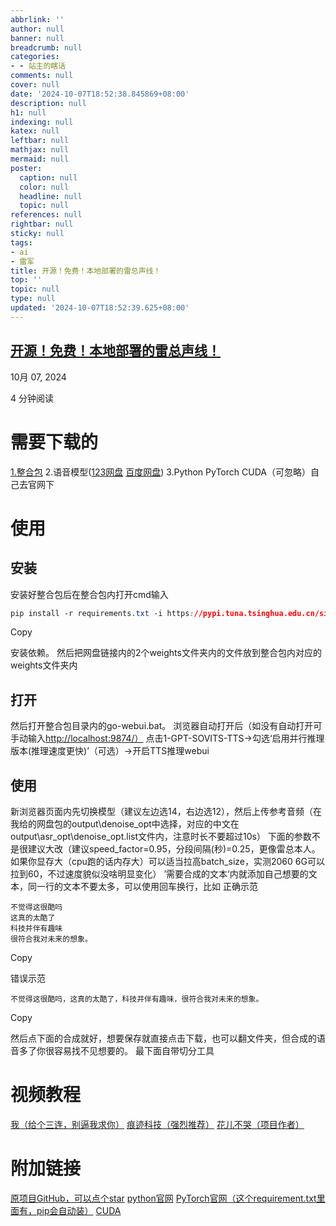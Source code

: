 ```yaml
---
abbrlink: ''
author: null
banner: null
breadcrumb: null
categories:
- - 站主的瞎话
comments: null
cover: null
date: '2024-10-07T18:52:38.845869+08:00'
description: null
h1: null
indexing: null
katex: null
leftbar: null
mathjax: null
mermaid: null
poster:
  caption: null
  color: null
  headline: null
  topic: null
references: null
rightbar: null
sticky: null
tags:
- ai
- 雷军
title: 开源！免费！本地部署的雷总声线！
top: ''
topic: null
type: null
updated: '2024-10-07T18:52:39.625+08:00'
---
```

[开源！免费！本地部署的雷总声线！](/archives/gptsovits-leijun)
--------------------------------------------------------------

10月 07, 2024

4 分钟阅读

需要下载的
==========

[1.整合包](https://www.yuque.com/baicaigongchang1145haoyuangong/ib3g1e/dkxgpiy9zb96hob4)
2.语音模型([123网盘](https://www.123865.com/s/KAzUVv-CQHl3) [百度网盘](https://pan.baidu.com/s/1nxiAtzLcbykx5rpgN5jFyA?pwd=7du7))
3.Python PyTorch CUDA（可忽略）自己去官网下

使用
====

安装
----

安装好整合包后在整合包内打开cmd输入

```css
pip install -r requirements.txt -i https://pypi.tuna.tsinghua.edu.cn/simple
```

Copy

安装依赖。
然后把网盘链接内的2个weights文件夹内的文件放到整合包内对应的weights文件夹内

打开
----

然后打开整合包目录内的go-webui.bat。
浏览器自动打开后（如没有自动打开可手动输入[http://localhost:9874/）](http://localhost:9874/%EF%BC%89)
点击1-GPT-SOVITS-TTS→勾选‘启用并行推理版本(推理速度更快)’（可选）→开启TTS推理webui

使用
----

新浏览器页面内先切换模型（建议左边选14，右边选12），然后上传参考音频（在我给的网盘包的output\\denoise\_opt中选择，对应的中文在output\\asr\_opt\\denoise\_opt.list文件内，注意时长不要超过10s）
下面的参数不是很建议大改（建议speed\_factor=0.95，分段间隔(秒)=0.25，更像雷总本人。如果你显存大（cpu跑的话内存大）可以适当拉高batch\_size，实测2060 6G可以拉到60，不过速度貌似没啥明显变化）
’需要合成的文本‘内就添加自己想要的文本，同一行的文本不要太多，可以使用回车换行，比如
正确示范

```undefined
不觉得这很酷吗
这真的太酷了
科技并伴有趣味
很符合我对未来的想象。
```

Copy

错误示范

```undefined
不觉得这很酷吗，这真的太酷了，科技并伴有趣味，很符合我对未来的想象。
```

Copy

然后点下面的合成就好，想要保存就直接点击下载，也可以翻文件夹，但合成的语音多了你很容易找不见想要的。
最下面自带切分工具

视频教程
========

[我（给个三连，别逼我求你）](https://www.bilibili.com/video/BV13s1yYeEqa/?share_source=copy_web&vd_source=8e4482664da3677d49ae62e44cb0cdd9)
[痕迹科技（强烈推荐）](https://www.bilibili.com/video/BV1P541117yn/?share_source=copy_web&vd_source=8e4482664da3677d49ae62e44cb0cdd9)
[花儿不哭（项目作者）](https://www.bilibili.com/video/BV12g4y1m7Uw/?spm_id_from=333.337.search-card.all.click&vd_source=8347eab20847d3fc8a9d2c736b3797d7)

附加链接
========

[原项目GitHub，可以点个star](https://github.com/RVC-Boss/GPT-SoVITS)
[python官网](https://www.python.org/)
[PyTorch官网（这个requirement.txt里面有，pip会自动装）](https://pytorch.org/)
[CUDA](https://developer.nvidia.com/cuda-downloads)
